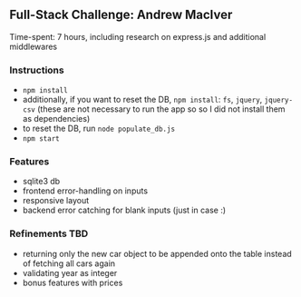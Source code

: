 ## Full-Stack Challenge: Andrew MacIver

Time-spent: 7 hours, including research on express.js and additional middlewares

### Instructions
* `npm install`
* additionally, if you want to reset the DB, `npm install`: `fs`, `jquery`, `jquery-csv` (these are not necessary to run the app so so I did not install them as dependencies)
* to reset the DB, run `node populate_db.js`
* `npm start`

### Features
* sqlite3 db
* frontend error-handling on inputs
* responsive layout
* backend error catching for blank inputs (just in case :)


### Refinements TBD
* returning only the new car object to be appended onto the table instead of fetching all cars again
* validating year as integer
* bonus features with prices
